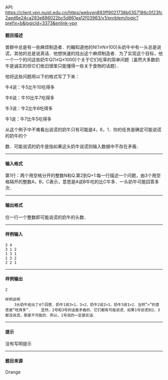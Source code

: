 API: https://client.vpn.nuist.edu.cn/https/webvpn893ff9021738b0357186c0f23fc2aed6e24ca283e886022bc5d861ea12f03963/v1/problem/logic?prefix=b&logicId=3373&enlink-vpn

#### 题目描述

兽群中总是有一些麻烦制造者．约翰知道他的N(1≤N≤100)头奶牛中有一头总是说谎，其他的总是说真话．他想快速的找出这个麻烦制造者．为了实现这个目标，他一个一个的问这些奶牛Q(1≤Q≤1000)个关于它们吃草的简单问题（虽然大多数奶牛是诚实的但它们依旧很笨只能懂得一些关于食物的话题）．

他将这些问题用以下的格式写了下来：

牛4说：牛5比牛10吃得多

牛6说：牛10比牛7吃得多

牛3说：牛2比牛6吃得多

牛1说：牛7比牛5吃得多

从这个例子中不难看出说谎的奶牛只有可能是4，6，1．你的任务是确定可能说谎的奶牛的个

数．可能说谎的奶牛是指如果这头奶牛说谎则输入数据中不存在矛盾．

---

#### 输入格式

第1行：两个用空格分开的整数N和Q.第2到Q+1:每一行描述一个问题，由3个用空格隔开的整数A，B，C表示，意思是A说B牛吃的比C牛多．一头奶牛可能回答多次．

---

#### 输出格式

仅一行一个整数即可能说谎的奶牛的头数．

---

#### 样例输入
```
3 4
3 1 2
1 3 1
1 3 2
2 2 1

```

---

#### 样例输出
```
2

样例说明
    3头奶牛给出了4个回答．奶牛1说3>1，3>2，奶牛2说2>1，奶牛3说1>2．当然“>”的意思是“吃得多”．    显然，2号和3号的话是矛盾的．它们都有可能说谎．如果1号说谎则2，3都没说谎，那是不可能的．所以，1号说的一定是实话．
```

---

#### 提示

没有写明提示

---

#### 题目来源

Orange